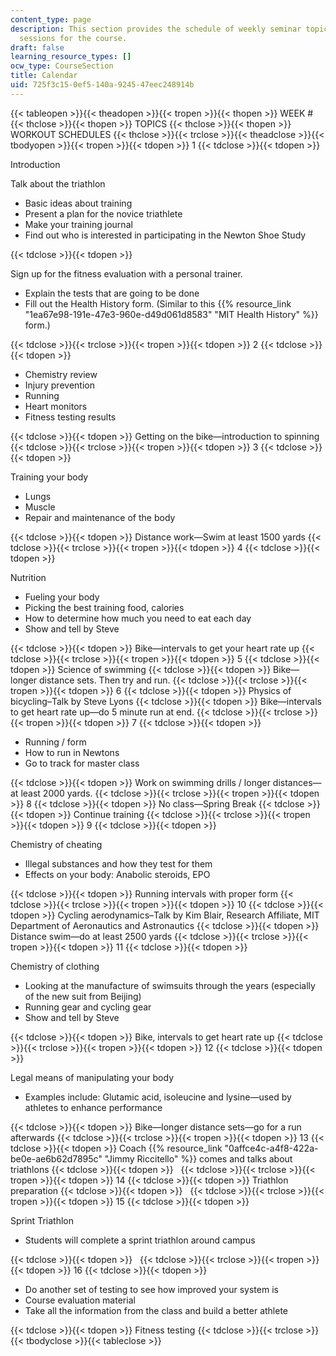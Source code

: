 ```yaml
---
content_type: page
description: This section provides the schedule of weekly seminar topics and workout
  sessions for the course.
draft: false
learning_resource_types: []
ocw_type: CourseSection
title: Calendar
uid: 725f3c15-0ef5-140a-9245-47eec248914b
---
```

{{< tableopen >}}{{< theadopen >}}{{< tropen >}}{{< thopen >}}
WEEK #
{{< thclose >}}{{< thopen >}}
TOPICS
{{< thclose >}}{{< thopen >}}
WORKOUT SCHEDULES
{{< thclose >}}{{< trclose >}}{{< theadclose >}}{{< tbodyopen >}}{{< tropen >}}{{< tdopen >}}
1
{{< tdclose >}}{{< tdopen >}}

Introduction

Talk about the triathlon

- Basic ideas about training
- Present a plan for the novice triathlete
- Make your training journal
- Find out who is interested in participating in the Newton Shoe Study

{{< tdclose >}}{{< tdopen >}}

Sign up for the fitness evaluation with a personal trainer.

- Explain the tests that are going to be done
- Fill out the Health History form. (Similar to this {{% resource_link "1ea67e98-191e-47e3-960e-d49d061d8583" "MIT Health History" %}} form.)

{{< tdclose >}}{{< trclose >}}{{< tropen >}}{{< tdopen >}}
2
{{< tdclose >}}{{< tdopen >}}

- Chemistry review
- Injury prevention
- Running
- Heart monitors
- Fitness testing results

{{< tdclose >}}{{< tdopen >}}
Getting on the bike—introduction to spinning
{{< tdclose >}}{{< trclose >}}{{< tropen >}}{{< tdopen >}}
3
{{< tdclose >}}{{< tdopen >}}

Training your body

- Lungs
- Muscle
- Repair and maintenance of the body

{{< tdclose >}}{{< tdopen >}}
Distance work—Swim at least 1500 yards
{{< tdclose >}}{{< trclose >}}{{< tropen >}}{{< tdopen >}}
4
{{< tdclose >}}{{< tdopen >}}

Nutrition

- Fueling your body
- Picking the best training food, calories
- How to determine how much you need to eat each day
- Show and tell by Steve

{{< tdclose >}}{{< tdopen >}}
Bike—intervals to get your heart rate up
{{< tdclose >}}{{< trclose >}}{{< tropen >}}{{< tdopen >}}
5
{{< tdclose >}}{{< tdopen >}}
Science of swimming
{{< tdclose >}}{{< tdopen >}}
Bike—longer distance sets. Then try and run.
{{< tdclose >}}{{< trclose >}}{{< tropen >}}{{< tdopen >}}
6
{{< tdclose >}}{{< tdopen >}}
Physics of bicycling–Talk by Steve Lyons
{{< tdclose >}}{{< tdopen >}}
Bike—intervals to get heart rate up—do 5 minute run at end.
{{< tdclose >}}{{< trclose >}}{{< tropen >}}{{< tdopen >}}
7
{{< tdclose >}}{{< tdopen >}}

- Running / form
- How to run in Newtons
- Go to track for master class

{{< tdclose >}}{{< tdopen >}}
Work on swimming drills / longer distances—at least 2000 yards.
{{< tdclose >}}{{< trclose >}}{{< tropen >}}{{< tdopen >}}
8
{{< tdclose >}}{{< tdopen >}}
No class—Spring Break
{{< tdclose >}}{{< tdopen >}}
Continue training
{{< tdclose >}}{{< trclose >}}{{< tropen >}}{{< tdopen >}}
9
{{< tdclose >}}{{< tdopen >}}

Chemistry of cheating

- Illegal substances and how they test for them
- Effects on your body: Anabolic steroids, EPO

{{< tdclose >}}{{< tdopen >}}
Running intervals with proper form
{{< tdclose >}}{{< trclose >}}{{< tropen >}}{{< tdopen >}}
10
{{< tdclose >}}{{< tdopen >}}
Cycling aerodynamics–Talk by Kim Blair, Research Affiliate, MIT Department of Aeronautics and Astronautics
{{< tdclose >}}{{< tdopen >}}
Distance swim—do at least 2500 yards
{{< tdclose >}}{{< trclose >}}{{< tropen >}}{{< tdopen >}}
11
{{< tdclose >}}{{< tdopen >}}

Chemistry of clothing

- Looking at the manufacture of swimsuits through the years (especially of the new suit from Beijing)
- Running gear and cycling gear
- Show and tell by Steve

{{< tdclose >}}{{< tdopen >}}
Bike, intervals to get heart rate up
{{< tdclose >}}{{< trclose >}}{{< tropen >}}{{< tdopen >}}
12
{{< tdclose >}}{{< tdopen >}}

Legal means of manipulating your body

- Examples include: Glutamic acid, isoleucine and lysine—used by athletes to enhance performance

{{< tdclose >}}{{< tdopen >}}
Bike—longer distance sets—go for a run afterwards
{{< tdclose >}}{{< trclose >}}{{< tropen >}}{{< tdopen >}}
13
{{< tdclose >}}{{< tdopen >}}
Coach {{% resource_link "0affce4c-a4f8-422a-be0e-ae6b62d7895c" "Jimmy Riccitello" %}} comes and talks about triathlons
{{< tdclose >}}{{< tdopen >}}
 
{{< tdclose >}}{{< trclose >}}{{< tropen >}}{{< tdopen >}}
14
{{< tdclose >}}{{< tdopen >}}
Triathlon preparation
{{< tdclose >}}{{< tdopen >}}
 
{{< tdclose >}}{{< trclose >}}{{< tropen >}}{{< tdopen >}}
15
{{< tdclose >}}{{< tdopen >}}

Sprint Triathlon

- Students will complete a sprint triathlon around campus

{{< tdclose >}}{{< tdopen >}}
 
{{< tdclose >}}{{< trclose >}}{{< tropen >}}{{< tdopen >}}
16
{{< tdclose >}}{{< tdopen >}}

- Do another set of testing to see how improved your system is
- Course evaluation material
- Take all the information from the class and build a better athlete

{{< tdclose >}}{{< tdopen >}}
Fitness testing
{{< tdclose >}}{{< trclose >}}{{< tbodyclose >}}{{< tableclose >}}